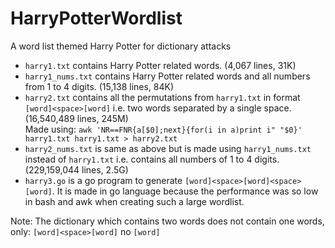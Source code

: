 # HarryPotterWordlist
A word list themed Harry Potter for dictionary attacks

- ```harry1.txt``` contains Harry Potter related words. (4,067 lines, 31K)
- ```harry1_nums.txt``` contains Harry Potter related words and all numbers from 1 to 4 digits. (15,138 lines, 84K)
- ```harry2.txt``` contains all the permutations from ```harry1.txt``` in format ```[word]<space>[word]``` i.e. two words separated by a single space. (16,540,489 lines, 245M) <br>
Made using: ```awk 'NR==FNR{a[$0];next}{for(i in a)print i" "$0}' harry1.txt harry1.txt > harry2.txt```
- ```harry2_nums.txt``` is same as above but is made using ```harry1_nums.txt``` instead of ```harry1.txt``` i.e. contains all numbers of 1 to 4 digits. (229,159,044 lines, 2.5G)
- ```harry3.go``` is a go program to generate ```[word]<space>[word]<space>[word]```. It is made in go language because the performance was so low in bash and awk when creating such a large wordlist.

Note: The dictionary which contains two words does not contain one words, only: ```[word]<space>[word]``` no ```[word]```
